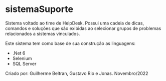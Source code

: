 # sistemaSuporte
Sistema voltado ao time de HelpDesk. Possui uma cadeia de dicas, comandos e soluções que são exibidas ao selecionar grupos de problemas relacionados a sistemas vinculados.

Este sistema tem como base de sua construção as linguagens:
- .Net 6
- Selenium
- SQL Server

Criado por: Guilherme Beltran, Gustavo Rio e Jonas.
Novembro/2022
